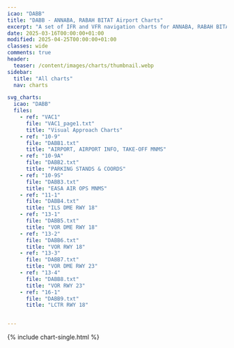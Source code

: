 ```yaml
---
icao: "DABB" 
title: "DABB - ANNABA, RABAH BITAT Airport Charts"
excerpt: "A set of IFR and VFR navigation charts for ANNABA, RABAH BITAT Airport"
date: 2025-03-16T00:00:00+01:00
modified: 2025-04-25T00:00:00+01:00
classes: wide
comments: true
header:
  teaser: /content/images/charts/thumbnail.webp
sidebar:
  title: "All charts"
  nav: charts

svg_charts:
  icao: "DABB"
  files:
    - ref: "VAC1"
      file: "VAC1_page1.txt"
      title: "Visual Approach Charts"
    - ref: "10-9"
      file: "DABB1.txt"
      title: "AIRPORT, AIRPORT INFO, TAKE-OFF MNMS"
    - ref: "10-9A"
      file: "DABB2.txt"
      title: "PARKING STANDS & COORDS"
    - ref: "10-9S"
      file: "DABB3.txt"
      title: "EASA AIR OPS MNMS"
    - ref: "11-1"
      file: "DABB4.txt"
      title: "ILS DME RWY 18"
    - ref: "13-1"
      file: "DABB5.txt"
      title: "VOR DME RWY 18"
    - ref: "13-2"
      file: "DABB6.txt"
      title: "VOR RWY 18"
    - ref: "13-3"
      file: "DABB7.txt"
      title: "VOR DME RWY 23"
    - ref: "13-4"
      file: "DABB8.txt"
      title: "VOR RWY 23"
    - ref: "16-1"
      file: "DABB9.txt"
      title: "LCTR RWY 18"


---
```


{% include chart-single.html %}